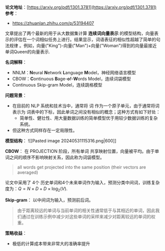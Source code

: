**论文地址**：[https://arxiv.org/pdf/1301.3781](https://arxiv.org/pdf/1301.3781)
**参考**：
- https://zhuanlan.zhihu.com/p/53194407

文章提出了两个最新的用于从大数据集计算 **连续词向量表示** 的模型结构，向量表示的评估在一个词相似任务上进行。结果显示，词语表征的相似性超越了简单的句法规律
。例如，向量("King")-向量("Man")+向量("Woman")得到的向量最接近单词Queen的向量表示.

**名词解释**：
- NNLM：**N**eural **N**etwork **L**anguage **M**odel，神经网络语言模型
- CBOW：**C**ontinuous **B**age-**o**f-**W**ords Model，连续词袋模型
- Continuous Skip-gram Model，连续跳格模型

**问题背景**：
- 在目前的 NLP 系统和技术当中，通常将 词 作为一个原子单元，由于通常将词表示为 词表中的下标，因此单词之间没有相似的概念；这种方式有如下好处：
	- 简单性、健壮性、用大量数据训练的简单模型优于用较少数据训练的复杂系统。
- 但这种方式同样存在一定局限性。

**模型结构**：
![[Pasted image 20240531115316.png|600]]

**CBOW**：
在 PROJECTION 阶段，所有单词 共享映射位置，向量被平均。由于单词之间的顺序不影响映射关系，因此称为词袋模型。
>all words get projected into the same position (their vectors are averaged)

论文中采用了 4个 历史单词和4个未来单词作为输入，预测分类中间词，训练复杂度为：$Q=N\times D+D\times \log_{2}(V)$.

**Skip-gram**：
以中间词为输入，预测前后词。

>由于距离较远的单词与当前单词的相关性通常低于与其相近的单词，因此我们通过在训练示例中减少对这些单词的采样来减少对距离较远的单词的权重。

**策略收益**：
- 极低的计算成本带来非常大的准确率提升